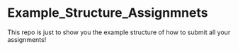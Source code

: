 # Example_Structure_Assignmnets
This repo is just to show you the example structure of how to submit all your assignments!
